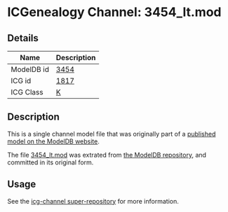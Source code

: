 # ICGenealogy Channel: 3454\_lt.mod

## Details

Name | Description
---- | -----------
ModelDB id | [3454](http://senselab.med.yale.edu/ModelDB/ShowModel.cshtml?model=3454)
ICG id | [1817](http://icg.neurotheory.ox.ac.uk/channels/1/1817)
ICG Class | [K](http://icg.neurotheory.ox.ac.uk/channels/1)

## Description

This is a single channel model file that was originally part of a [published model on the ModelDB website](http://senselab.med.yale.edu/mModelDB/ShowModel.cshtml?model=3454).

The file [3454\_lt.mod](3454_lt.mod) was extrated from [the ModelDB repository](http://senselab.med.yale.edu/ModelDB/ShowModel.cshtml?model=3454), and committed in its original form.

## Usage

See the [icg-channel super-repository](https://github.com/icgenealogy/icg-channels) for more information.